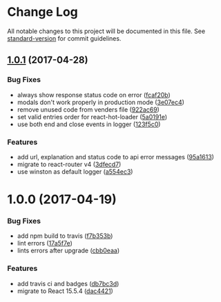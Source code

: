 # Change Log

All notable changes to this project will be documented in this file. See [standard-version](https://github.com/conventional-changelog/standard-version) for commit guidelines.

<a name="1.0.1"></a>
## [1.0.1](https://github.com/antonfisher/react-express-webpack2/compare/v1.0.0...v1.0.1) (2017-04-28)


### Bug Fixes

* always show response status code on error ([fcaf20b](https://github.com/antonfisher/react-express-webpack2/commit/fcaf20b))
* modals don't work properly in production mode ([3e07ec4](https://github.com/antonfisher/react-express-webpack2/commit/3e07ec4))
* remove unused code from venders file ([922ac69](https://github.com/antonfisher/react-express-webpack2/commit/922ac69))
* set valid entries order for react-hot-loader ([5a0191e](https://github.com/antonfisher/react-express-webpack2/commit/5a0191e))
* use both end and close events in logger ([123f5c0](https://github.com/antonfisher/react-express-webpack2/commit/123f5c0))


### Features

* add url, explanation and status code to api error messages ([95a1613](https://github.com/antonfisher/react-express-webpack2/commit/95a1613))
* migrate to react-router v4 ([3dfecd7](https://github.com/antonfisher/react-express-webpack2/commit/3dfecd7))
* use winston as default logger ([a554ec3](https://github.com/antonfisher/react-express-webpack2/commit/a554ec3))



<a name="1.0.0"></a>
# 1.0.0 (2017-04-19)


### Bug Fixes

* add npm build to travis ([f7b353b](https://github.com/antonfisher/react-express-webpack2/commit/f7b353b))
* lint errors ([17a5f7e](https://github.com/antonfisher/react-express-webpack2/commit/17a5f7e))
* lints errors after upgrade ([cbb0eaa](https://github.com/antonfisher/react-express-webpack2/commit/cbb0eaa))


### Features

* add travis ci and badges ([db7bc3d](https://github.com/antonfisher/react-express-webpack2/commit/db7bc3d))
* migrate to React 15.5.4 ([dac4421](https://github.com/antonfisher/react-express-webpack2/commit/dac4421))
